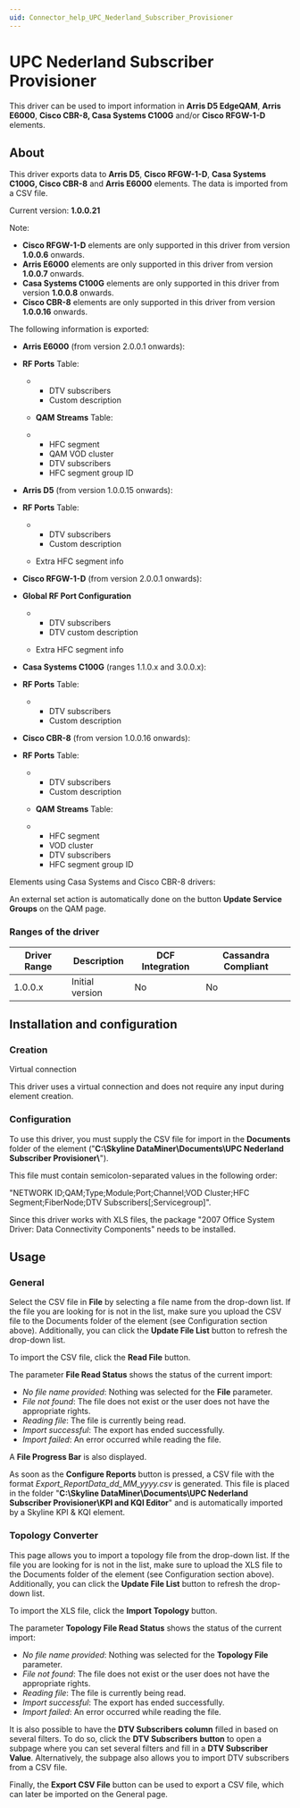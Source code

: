 ```yaml
---
uid: Connector_help_UPC_Nederland_Subscriber_Provisioner
---
```


# UPC Nederland Subscriber Provisioner

This driver can be used to import information in **Arris D5 EdgeQAM**, **Arris E6000**, **Cisco CBR-8, Casa Systems C100G** and/or **Cisco RFGW-1-D** elements.

## About

This driver exports data to **Arris D5**, **Cisco RFGW-1-D**, **Casa Systems C100G, Cisco CBR-8** and **Arris E6000** elements. The data is imported from a CSV file.

Current version: **1.0.0.21**

Note:

- **Cisco RFGW-1-D** elements are only supported in this driver from version **1.0.0.6** onwards.
- **Arris E6000** elements are only supported in this driver from version **1.0.0.7** onwards.
- **Casa Systems C100G** elements are only supported in this driver from version **1.0.0.8** onwards.
- **Cisco CBR-8** elements are only supported in this driver from version **1.0.0.16** onwards.

The following information is exported:

- **Arris E6000** (from version 2.0.0.1 onwards):

- **RF Ports** Table:

  - - DTV subscribers
    - Custom description

  - **QAM Streams** Table:

  - - HFC segment
    - QAM VOD cluster
    - DTV subscribers
    - HFC segment group ID

- **Arris D5** (from version 1.0.0.15 onwards):

- **RF Ports** Table:

  - - DTV subscribers
    - Custom description

  - Extra HFC segment info

- **Cisco RFGW-1-D** (from version 2.0.0.1 onwards):

- **Global RF Port Configuration**

  - - DTV subscribers
    - DTV custom description

  - Extra HFC segment info

- **Casa Systems C100G** (ranges 1.1.0.x and 3.0.0.x):

- **RF Ports** Table:

  - - DTV subscribers
    - Custom description

- **Cisco CBR-8** (from version 1.0.0.16 onwards):

- **RF Ports** Table:

  - - DTV subscribers
    - Custom description

  - **QAM Streams** Table:

  - - HFC segment
    - VOD cluster
    - DTV subscribers
    - HFC segment group ID

Elements using Casa Systems and Cisco CBR-8 drivers:

An external set action is automatically done on the button **Update Service Groups** on the QAM page.

### Ranges of the driver

| **Driver Range** | **Description** | **DCF Integration** | **Cassandra Compliant** |
|------------------|-----------------|---------------------|-------------------------|
| 1.0.0.x          | Initial version | No                  | No                      |

## Installation and configuration

### Creation

Virtual connection

This driver uses a virtual connection and does not require any input during element creation.

### Configuration

To use this driver, you must supply the CSV file for import in the **Documents** folder of the element ("**C:\Skyline DataMiner\Documents\UPC Nederland Subscriber Provisioner\\**").

This file must contain semicolon-separated values in the following order:

"NETWORK ID;QAM;Type;Module;Port;Channel;VOD Cluster;HFC Segment;FiberNode;DTV Subscribers\[;Servicegroup\]".

Since this driver works with XLS files, the package "2007 Office System Driver: Data Connectivity Components" needs to be installed.

## Usage

### General

Select the CSV file in **File** by selecting a file name from the drop-down list. If the file you are looking for is not in the list, make sure you upload the CSV file to the Documents folder of the element (see Configuration section above).
Additionally, you can click the **Update File List** button to refresh the drop-down list.

To import the CSV file, click the **Read File** button.

The parameter **File Read Status** shows the status of the current import:

- *No file name provided*: Nothing was selected for the **File** parameter.
- *File not found*: The file does not exist or the user does not have the appropriate rights.
- *Reading file*: The file is currently being read.
- *Import successful*: The export has ended successfully.
- *Import failed*: An error occurred while reading the file.

A **File Progress Bar** is also displayed.

As soon as the **Configure Reports** button is pressed, a CSV file with the format *Export_ReportData_dd_MM_yyyy.csv* is generated.
This file is placed in the folder "**C:\Skyline DataMiner\Documents\UPC Nederland Subscriber Provisioner\KPI and KQI Editor**" and is automatically imported by a Skyline KPI & KQI element.

### Topology Converter

This page allows you to import a topology file from the drop-down list. If the file you are looking for is not in the list, make sure to upload the XLS file to the Documents folder of the element (see Configuration section above). Additionally, you can click the **Update File List** button to refresh the drop-down list.

To import the XLS file, click the **Import Topology** button.

The parameter **Topology File Read Status** shows the status of the current import:

- *No file name provided*: Nothing was selected for the **Topology File** parameter.
- *File not found*: The file does not exist or the user does not have the appropriate rights.
- *Reading file*: The file is currently being read.
- *Import successful*: The export has ended successfully.
- *Import failed*: An error occurred while reading the file.

It is also possible to have the **DTV Subscribers column** filled in based on several filters. To do so, click the **DTV Subscribers** **button** to open a subpage where you can set several filters and fill in a **DTV Subscriber Value**. Alternatively, the subpage also allows you to import DTV subscribers from a CSV file.

Finally, the **Export CSV File** button can be used to export a CSV file, which can later be imported on the General page.
